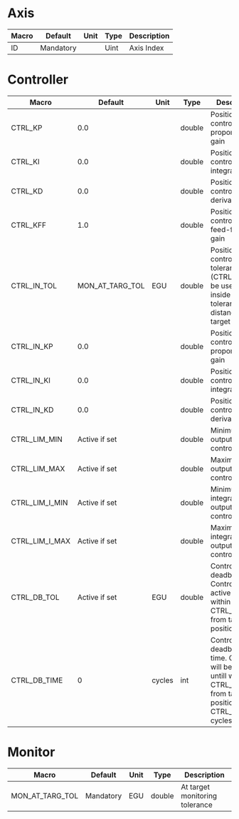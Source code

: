 # Axis

| Macro         | Default    | Unit   | Type  | Description |
|--             |--          |--      |--     |--           |
|ID             | Mandatory  |        | Uint  | Axis Index  | 

# Controller
| Macro         | Default         | Unit   | Type   | Description |
|--             |--               |--      |--      |--           |
|CTRL_KP        | 0.0             |        | double | Position controller proportinal gain |
|CTRL_KI        | 0.0             |        | double | Position controller integral gain    |
|CTRL_KD        | 0.0             |        | double | Position controller derivative gain  |
|CTRL_KFF       | 1.0             |        | double | Position controller feed-forward gain| 
|CTRL_IN_TOL    | MON_AT_TARG_TOL |  EGU   | double | Position inner controller tolerance (CTRL_IN* will be used when inside this tolerance distance to target position)  |
|CTRL_IN_KP     | 0.0             |        | double | Position inner controller proportinal gain |
|CTRL_IN_KI     | 0.0             |        | double | Position inner controller integral gain    |
|CTRL_IN_KD     | 0.0             |        | double | Position inner controller derivative gain  |
|CTRL_LIM_MIN   | Active if set   |        | double | Minimum output of controller               |
|CTRL_LIM_MAX   | Active if set   |        | double | Maximum output of controller               |
|CTRL_LIM_I_MIN | Active if set   |        | double | Minimum integrator output of controller    |
|CTRL_LIM_I_MAX | Active if set   |        | double | Maximum integrator output of controller    |
|CTRL_DB_TOL    | Active if set   |   EGU  | double | Controller deadband. Control will be active untill within CTRL_DB_TOL from target position      |
|CTRL_DB_TIME   | 0               | cycles | int    | Controller deadband filter time. Control will be active untill within CTRL_DB_TOL from target position  for CTRL_DB_TIME cycles |

# Monitor

| Macro           | Default   | Unit   | Type   | Description |
|--               |--         |--      |--      |--           |
|MON_AT_TARG_TOL  | Mandatory | EGU    | double | At target monitoring tolerance | 
